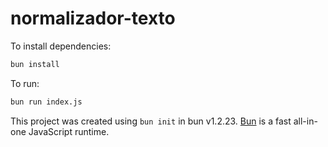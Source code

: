 # normalizador-texto

To install dependencies:

```bash
bun install
```

To run:

```bash
bun run index.js
```

This project was created using `bun init` in bun v1.2.23. [Bun](https://bun.com) is a fast all-in-one JavaScript runtime.
